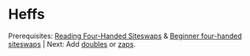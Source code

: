 # Heffs

Prerequisites: [Reading Four-Handed Siteswaps]() & [Beginner four-handed siteswaps]() | Next: Add [doubles]() or [zaps]().

